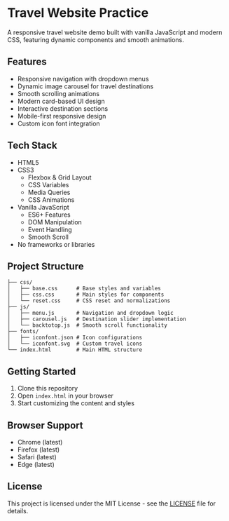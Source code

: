 # Travel Website Practice

A responsive travel website demo built with vanilla JavaScript and modern CSS, featuring dynamic components and smooth animations.

## Features

- Responsive navigation with dropdown menus
- Dynamic image carousel for travel destinations
- Smooth scrolling animations
- Modern card-based UI design
- Interactive destination sections
- Mobile-first responsive design
- Custom icon font integration

## Tech Stack

- HTML5
- CSS3
  - Flexbox & Grid Layout
  - CSS Variables
  - Media Queries
  - CSS Animations
- Vanilla JavaScript
  - ES6+ Features
  - DOM Manipulation
  - Event Handling
  - Smooth Scroll
- No frameworks or libraries

## Project Structure

```
├── css/
│   ├── base.css      # Base styles and variables
│   ├── css.css       # Main styles for components
│   └── reset.css     # CSS reset and normalizations
├── js/
│   ├── menu.js       # Navigation and dropdown logic
│   ├── carousel.js   # Destination slider implementation
│   └── backtotop.js  # Smooth scroll functionality
├── fonts/
│   ├── iconfont.json # Icon configurations
│   └── iconfont.svg  # Custom travel icons
└── index.html        # Main HTML structure
```

## Getting Started

1. Clone this repository
2. Open `index.html` in your browser
3. Start customizing the content and styles

## Browser Support

- Chrome (latest)
- Firefox (latest)
- Safari (latest)
- Edge (latest)

## License

This project is licensed under the MIT License - see the [LICENSE](LICENSE) file for details.